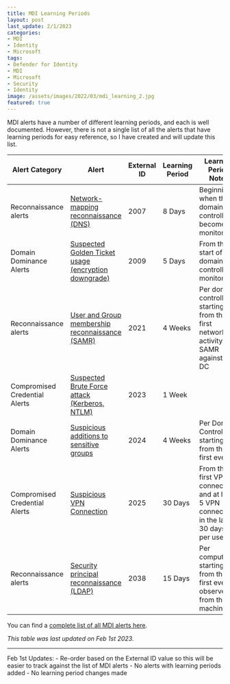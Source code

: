 ```yaml
---
title: MDI Learning Periods
layout: post
last_update: 2/1/2023
categories:
- MDI
- Identity
- Microsoft
tags:
- Defender for Identity
- MDI
- Microsoft
- Security
- Identity
image: /assets/images/2022/03/mdi_learning_2.jpg
featured: true
---
```

MDI alerts have a number of different learning periods, and each is well documented. However, there is not a single list of all the alerts that have learning periods for easy reference, so I have created and will update this list.
<!--more-->

|Alert Category|Alert|External ID|Learning Period|Learning Period Notes|
|---|---|---|---|---|
|Reconnaissance alerts|[Network-mapping reconnaissance (DNS)](https://docs.microsoft.com/en-us/defender-for-identity/reconnaissance-alerts#network-mapping-reconnaissance-dns-external-id-2007)|2007|8 Days|Beginning when the domain controller is becomes monitored|
|Domain Dominance Alerts| [Suspected Golden Ticket usage (encryption downgrade)](https://docs.microsoft.com/en-us/defender-for-identity/domain-dominance-alerts#suspected-golden-ticket-usage-encryption-downgrade-external-id-2009)|2009|5 Days|From the start of domain controller monitoring|
|Reconnaissance alerts|[User and Group membership reconnaissance (SAMR)](https://docs.microsoft.com/en-us/defender-for-identity/reconnaissance-alerts#user-and-group-membership-reconnaissance-samr-external-id-2021)|2021|4 Weeks|Per domain controller starting from the first network activity of SAMR against the DC|
|Compromised Credential Alerts| [Suspected Brute Force attack (Kerberos, NTLM)](https://docs.microsoft.com/en-us/defender-for-identity/compromised-credentials-alerts#suspected-brute-force-attack-kerberos-ntlm-external-id-2023)|2023|1 Week | |
|Domain Dominance Alerts|[Suspicious additions to sensitive groups](https://docs.microsoft.com/en-us/defender-for-identity/domain-dominance-alerts#suspicious-additions-to-sensitive-groups-external-id-2024)|2024|4 Weeks|Per Domain Controller starting from the first event|
|Compromised Credential Alerts|[Suspicious VPN Connection](https://docs.microsoft.com/en-us/defender-for-identity/compromised-credentials-alerts#suspicious-vpn-connection-external-id-2025)|2025|30 Days|From the first VPN connection, and at least 5 VPN connections in the last 30 days, per user|
|Reconnaissance alerts|[Security principal reconnaissance (LDAP)](https://docs.microsoft.com/en-us/defender-for-identity/reconnaissance-alerts#security-principal-reconnaissance-ldap-external-id-2038)|2038|15 Days|Per computer, starting from the first event, observed from the machine|

You can find a [complete list of all MDI alerts here](https://learn.microsoft.com/en-us/defender-for-identity/alerts-overview).

*This table was last updated on Feb 1st 2023.*
<hr>
Feb 1st Updates:
- Re-order based on the External ID value so this will be easier to track against the list of MDI alerts
- No alerts with learning periods added
- No learning period changes made